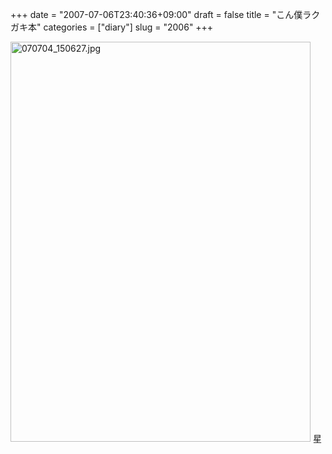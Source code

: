 +++
date = "2007-07-06T23:40:36+09:00"
draft = false
title = "こん僕ラクガキ本"
categories = ["diary"]
slug = "2006"
+++

<img alt="070704_150627.jpg" class="pict" height="640" src="http://ieiriblog.img.jugem.jp/20070706_329880.jpg" width="480" />
星
